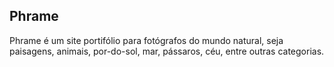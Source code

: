## Phrame

Phrame é um site portifólio para fotógrafos do mundo natural,
seja paisagens, animais, por-do-sol, mar, pássaros, céu, 
entre outras categorias.
